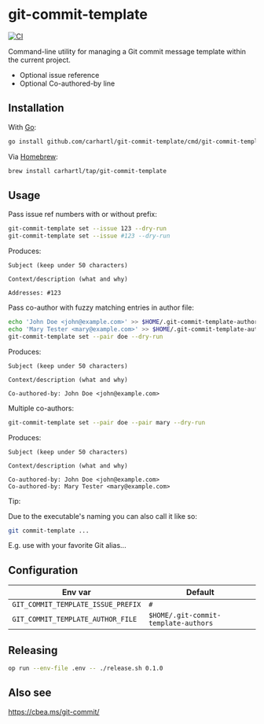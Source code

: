 # git-commit-template

[![CI](https://github.com/carhartl/git-commit-template/actions/workflows/ci.yml/badge.svg)](https://github.com/carhartl/git-commit-template/actions/workflows/ci.yml)

Command-line utility for managing a Git commit message template within the current project.

- Optional issue reference
- Optional Co-authored-by line

## Installation

With [Go](https://golang.org/):

```bash
go install github.com/carhartl/git-commit-template/cmd/git-commit-template
```

Via [Homebrew](https://brew.sh/):

```bash
brew install carhartl/tap/git-commit-template
```

## Usage

Pass issue ref numbers with or without prefix:

```bash
git-commit-template set --issue 123 --dry-run
git-commit-template set --issue #123 --dry-run
```

Produces:

```
Subject (keep under 50 characters)

Context/description (what and why)

Addresses: #123
```

Pass co-author with fuzzy matching entries in author file:

```bash
echo 'John Doe <john@example.com>' >> $HOME/.git-commit-template-authors
echo 'Mary Tester <mary@example.com>' >> $HOME/.git-commit-template-authors
git-commit-template set --pair doe --dry-run
```

Produces:

```
Subject (keep under 50 characters)

Context/description (what and why)

Co-authored-by: John Doe <john@example.com>
```

Multiple co-authors:

```bash
git-commit-template set --pair doe --pair mary --dry-run
```

Produces:

```
Subject (keep under 50 characters)

Context/description (what and why)

Co-authored-by: John Doe <john@example.com>
Co-authored-by: Mary Tester <mary@example.com>
```

Tip:

Due to the executable's naming you can also call it like so:

```bash
git commit-template ...
```

E.g. use with your favorite Git alias...

## Configuration

| Env var                            | Default                              |
| ---------------------------------- | ------------------------------------ |
| `GIT_COMMIT_TEMPLATE_ISSUE_PREFIX` | `#`                                  |
| `GIT_COMMIT_TEMPLATE_AUTHOR_FILE`  | `$HOME/.git-commit-template-authors` |

## Releasing

```bash
op run --env-file .env -- ./release.sh 0.1.0
```

## Also see

https://cbea.ms/git-commit/
